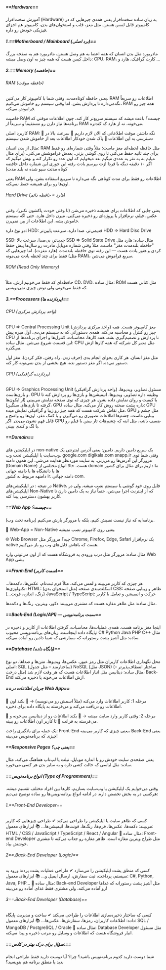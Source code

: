 ##### ==Hardware==
آموزش سخت‌افزار (Hardware) به زبان ساده
سخت‌افزار یعنی همه‌ی چیزهایی که در کامپیوتر قابل لمس هستن. مثل مغز، قلب و استخوان‌های بدن، کامپیوتر هم اجزای فیزیکی خودش رو داره.
##### 1.==Motherboard / Mainboard (برد اصلی)==
مادربورد
مثل بدن انسان که همه اعضا به هم وصل هستن، مادربورد هم یه صفحه بزرگ داخل کیس هست که همه چیز به اون وصل میشه: CPU، RAM، کارت گرافیک، هارد و ...

##### 2.==Memory (حافضه)==
###### RAM (حافظه موقت)
یعنی حافظه کوتاه‌مدت. وقتی شما با کامپیوتر کار می‌کنین، RAM اطلاعات رو سریعاً نگه‌می‌داره تا پردازش بشن. اما وقتی سیستم رو خاموش می‌کنیم، RAM همه چیز رو فراموش می‌کنه.

خاصیت RAM چیست؟
باعث میشه که سیستم سریع‌تر کار کنه، چون اطلاعات موقتی که برنامه‌ها نیاز دارن رو مستقیماً و سریعاً از RAM می‌خونه، نه از هارد که کندتره.

کاربرد اصلی RAM:
🔹 نگه داشتن موقت اطلاعاتی که الان لازم داریم
🔹 سرعت بالا در دسترسی به این اطلاعات
🔹 پاک شدن خودکار اطلاعات بعد از خاموش شدن سیستم

مثال از بدن انسان:
RAM
مثل حافظه لحظه‌ای مغز ماست؛ مثلاً وقتی شماره‌ای رو فقط برای چند ثانیه حفظ می‌کنی تا روی گوشی بزنی. بعدش فراموشش می‌کنی. (برای مثال میایم به یه نفر یه عددی میگیم بعد میخوایم که اون عدد رو تکرار کنه و بهش میگیم که اگر ۱۰ دقیقه دیگه یا فردا ازت بپرسم یادت رفته این جوری این شماره داخل حافضه کوتاه مدتت سیو شده نه بلند مدت)

یعنی RAM اطلاعات رو فقط برای مدت کوتاهی نگه می‌داره تا سریـع استفاده بشن، ولی اون‌ها رو برای همیشه حفظ نمی‌کنه.

###### Hard Drive (هارد = حافظه دائم)
یعنی جایی که اطلاعات برای همیشه ذخیره می‌شن (تا وقتی خودت پاکشون نکنی).
وقتی عکس، فیلم، نرم‌افزار یا پروژه‌ای رو ذخیره می‌کنی، میرن داخل هارد. حتی اگه سیستم خاموش بشه، این اطلاعات از بین نمی‌رن.

دو نوع داره:
HDD: قدیمی‌تر، صدا داره، سرعت پایین‌تر
HDD => Hard Disc Drive

SSD: جدیدتر، بی‌صدا، سرعت بالا
SSD => Solid State Drive
مثال ساده:
هارد مثل "حافظه بلندمدت مغز" ماست.
مثلاً وقتی شماره موبایل مادرت رو سال‌ها پیش حفظ کردی و هنوز یادت هست — این رفته توی حافظه بلندمدت (هارد مغزت).
اما چیزهایی که فقط برای چند لحظه یادت می‌مونه (مثل RAM)، سریع فراموش می‌شن.

###### ROM (Read Only Memory)
حافظه‌ای که فقط می‌خونیم ازش. مثلاً CD، DVD، 
مثال ساده:
ROM
مثل کتابی هست که فقط می‌خونی ولی توش چیزی نمی‌نویسی.

##### 3.==Processors (پردازنده ها)==
###### CPU (واحد پردازش مرکزی)
CPU => Central Processing Unit (واحد مرکزی پردازش)
مغز کامپیوتر هست. همه چیز رو کنترل و محاسبه می‌کنه.
همه‌ی دستوراتی که به سیستم می‌دی، اول میره پیش CPU تا پردازش و تصمیم‌گیری بشه.
همه کارها، محاسبات، کنترل‌ها و اجرای برنامه‌ها از این قسمت شروع می‌شن.
مثال ساده:
CPU 
مثل مدیر کل شرکته که همه کارها ازش می‌گذره.

مثل مغز انسان.
هر کاری بخوای انجام بدی (حرف زدن، راه رفتن، فکر کردن)، مغز اول دستور می‌ده.
اگر مغز دستور نده، هیچ بخشی از بدن نمی‌تونه کار کنه.

###### GPU (پردازنده گرافیکی)
GPU => Graphics Processing Unit (واحد پردازش گرافیکی)
مسئول تصاویر، ویدیوها، و بازی‌هاست.
GPU وظیفه داره تصاویر، ویدیوها، انیمیشن‌ها و بازی‌ها رو پردازش کنه تا با کیفیت و روان نمایش داده بشن.
هر چیزی که توی صفحه نمایش می‌بینی (از ایکون‌ها گرفته تا بازی‌های سنگین)، GPU داره پشت صحنه روش کار می‌کنه.
مثال ساده:
GPU 
مثل نقاش شرکت هست که همه چیز رو زیبا و گرافیکی نمایش میده.
GPU
مثل چشم و بینایی ماست.
چشم‌ها اطلاعات تصویری رو می‌گیرن و با کمک مغز، اون‌ها رو واضح و قابل فهم نشون می‌دن.
اگر GPU ضعیف باشه، مثل اینه که چشم‌هات تار ببینن یا فیلم رو با لگ و کندی ببینی.

##### ==Domain==
در اپلیکیشن های non-native یک سریع دامین داریم.
دامین: یعنی آدرس اینترنتی یک وب‌سایت یا اپلیکیشن تحت وب.
google.com
digikala.com
snapp.ir
وقتی شما توی مرورگر این آدرس‌ها رو می‌زنی، به سایت موردنظر هدایت می‌شی. این همون دامنه (Domain Name) هست.
حالا انواع مختلفی از domain ما داریم برای مثال برای کشور ها یا دانشگاه ها یا دامنه جهانی  
دامنهه مربوط به کشور ir.
دامنه جهانی com.

در نتیجه :
در اپلیکیشن‌های Native، فایل روی خود گوشی یا سیستم نصب میشه.
ولی در اپلیکیشن‌های Non-Native که از اینترنت اجرا می‌شن، حتماً نیاز به یک دامین دارن تا کاربر بهشون دسترسی پیدا کنه.


##### ==Web App چیست؟==
 (برنامه تحت وب) برنامه‌ایه که نیاز نیست نصبش کنیم، بلکه با مرورگر بازش می‌کنیم.

🚫 Web-App = Non-Native
یعنی روی کامپیوتر نصب نمیشه.

🌐 Web Browser چیه؟
مرورگر مثل Chrome, Firefox, Edge, Safari یک نرم‌افزار native هست که باهاش فایل‌های وب رو باز می‌کنیم.

مثال ساده:
مرورگر مثل درب ورودی یه فروشگاه هست که از اون می‌تونی وارد Web App بشی

##### ==Front-End (سمت کاربر)==
هر چیزی که کاربر می‌بینه و لمس می‌کنه.
مثلاً فرم ثبت‌نام، عکس‌ها، دکمه‌ها...
تکنولوژی‌ها:
HTML: اسکلت‌بندی صفحه (مثل استخوان بدن)
CSS: ظاهر و زیبایی صفحه (رنگ، اندازه، فونت...)
JavaScript / TypeScript: حرکت و انیمیشن و تعامل با کاربر

مثال ساده:
 مثل ظاهر مغازه هست که مشتری می‌بینه: دکور، ویترین، رنگ‌ها و دکمه‌ها.


##### ==Back-End (Logic/API) — سمت برنامه‌نویس==
اینجا مغز برنامه هست. همه‌ی عملیات‌ها، محاسبات، گرفتن اطلاعات از کاربر و ذخیره در پایگاه داده اینجاست.
زبان‌های برنامه‌نویسی محبوب:
C#
Python
Java
PHP
C++
مثال ساده:
 مثل آشپز پشت رستورانه که سفارشی که شما دادین رو آماده می‌کنه.

##### ==Database (پایگاه داده)==
محل نگهداری اطلاعات کاربران مثل رمز عبور، عکس‌ها، ویدیوها، متن‌ها و صداها.
دو نوع اصلی:
SQL (ساختارمند – مثل جدول)
NoSQL (مثل JSON) (ساختار انعطاف‌پذیرتر – مثل درخت)
مثال ساده:
دیتابیس مثل انبار اطلاعات هست که هر وقت لازم شد، Back-End ازش اطلاعات می‌خونه یا ذخیره می‌کنه.


##### ==جریان اطلاعات در Web App==
🔻 مرحله 1:
کاربر اطلاعات وارد می‌کنه (مثلاً اسمش رو می‌نویسه) →
🔻 بکند اون اطلاعات رو دریافت می‌کنه و می‌فرسته به پایگاه داده برای ذخیره.

🔺 مرحله 2:
وقتی کاربر وارد سایت میشه →
🔺 بکند اطلاعات رو از دیتابیس می‌خونه و می‌فرسته به فرانت
🔺 تا کاربر اون اطلاعات رو ببینه.

یک جمله برای یادگیری راحت:
Front-End
یعنی چیزی که کاربر می‌بینه،
Back-End
یعنی چیزی که برنامه‌نویس می‌بینه!


##### ==Responsive Pages یعنی چی؟==
یعنی صفحه‌ی سایت خودش رو با اندازه موبایل، تبلت یا لپ‌تاپ هماهنگ می‌کنه.
مثال ساده:
مثل لباسی که حالت کشی داره و به سایز بدن هر کسی می‌خوره.


##### ==انواع برنامه‌نویس (Type of Programmers)==
وقتی می‌خوایم یک اپلیکیشن یا وب‌سایت بسازیم، کارها بین افراد مختلف تقسیم میشه. هرکسی در یه بخش تخصص داره. در ادامه انواع برنامه‌نویس‌ها رو ساده توضیح می‌دیم:

###### 1.==Front-End Developer==
کسی که ظاهر سایت یا اپلیکیشن را طراحی می‌کند
✔ طراحی چیزهایی که کاربر می‌بیند:
دکمه‌ها، عکس‌ها، فرم‌ها، رنگ‌ها، فونت‌ها، انیمیشن‌ها...
📚 ابزارهای معمول:
HTML / CSS / JavaScript / TypeScript / React / Angular
🧠 مثال ساده:
Front-end Developer
مثل طراح ویترین مغازه است. ظاهر مغازه رو جذاب می‌کنه تا مشتری خوشش بیاد.


###### 2==.Back-End Developer (Logic)==
کسی که منطق پشت اپلیکیشن را می‌سازد
✔ طراحی عملیات پشت پرده:
ورود به سیستم، پرداخت، ثبت سفارش، ارسال ایمیل و...
📚 ابزارهای معمول:
C#, Python, Java, PHP...
🧠 مثال ساده:
Back-end Developer
مثل آشپز پشت رستورانه که غذاها رو آماده می‌کنه، ولی مشتری فقط غذای آماده رو می‌بینه!

###### 3==.Back-End Developer (Database)==
کسی که ساختار ذخیره‌سازی اطلاعات را طراحی می‌کند
✔ ساخت و مدیریت پایگاه داده:
اطلاعات کاربران، رمزها، سفارش‌ها، عکس‌ها...
📚 ابزارهای معمول:
SQL / MongoDB / PostgreSQL / Oracle
🧠 مثال ساده:
Database Developer
مثل مسئول انبار فروشگاه هست که اطلاعات و وسایل رو مرتب ذخیره و پیدا می‌کنه.

##### ==سؤال برای درک بهتر در کلاس:==
شما دوست دارید کدوم برنامه‌نویس باشید؟ چرا؟
آیا دوست دارید فقط طراحی انجام بدید یا منطق برنامه هم بنویسید؟